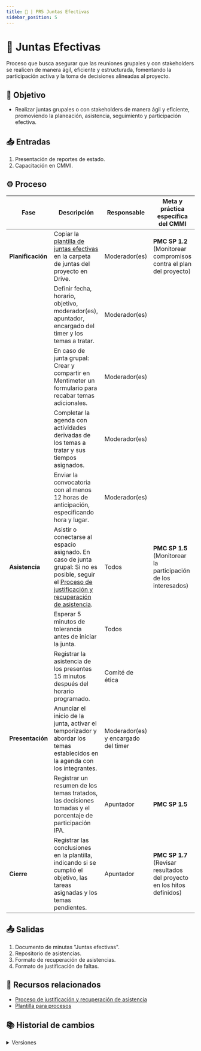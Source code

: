 ```yaml
---
title: 👺 | PR5 Juntas Efectivas
sidebar_position: 5
---
```


# 👺 Juntas Efectivas

Proceso que busca asegurar que las reuniones grupales y con stakeholders se realicen de manera ágil, eficiente y estructurada, fomentando la participación activa y la toma de decisiones alineadas al proyecto.

## 🎯 Objetivo

- Realizar juntas grupales o con stakeholders de manera ágil y eficiente, promoviendo la planeación, asistencia, seguimiento y participación efectiva.

## 📥 Entradas

1. Presentación de reportes de estado.
2. Capacitación en CMMI.

## ⚙️ Proceso

| Fase | Descripción | Responsable | Meta y práctica específica del CMMI |
| ---- | ----------- | ----------- | ----------------------------------- |
| **Planificación** | Copiar la [plantilla de juntas efectivas](https://docs.google.com/document/d/1kQ_WNJF6ZAqBEqnu3a1I7ls6aLCqXvPdEHlpKwQGfEM/edit?usp=drive_link) en la carpeta de juntas del proyecto en Drive. | Moderador(es) | **PMC SP 1.2** (Monitorear compromisos contra el plan del proyecto) |
|  | Definir fecha, horario, objetivo, moderador(es), apuntador, encargado del timer y los temas a tratar. | Moderador(es) | |
|  | En caso de junta grupal: Crear y compartir en Mentimeter un formulario para recabar temas adicionales. | Moderador(es) | |
|  | Completar la agenda con actividades derivadas de los temas a tratar y sus tiempos asignados. | Moderador(es) | |
|  | Enviar la convocatoria con al menos 12 horas de anticipación, especificando hora y lugar. | Moderador(es) | |
| **Asistencia** | Asistir o conectarse al espacio asignado. En caso de junta grupal: Si no es posible, seguir el [Proceso de justificación y recuperación de asistencia](/docs/next/procesos/PR22-justificar-recuperar-asistencia). | Todos | **PMC SP 1.5** (Monitorear la participación de los interesados) |
|  | Esperar 5 minutos de tolerancia antes de iniciar la junta. | Todos | |
|  | Registrar la asistencia de los presentes 15 minutos después del horario programado. | Comité de ética | |
| **Presentación** | Anunciar el inicio de la junta, activar el temporizador y abordar los temas establecidos en la agenda con los integrantes. | Moderador(es) y encargado del timer | |
|  | Registrar un resumen de los temas tratados, las decisiones tomadas y el porcentaje de participación IPA. | Apuntador | **PMC SP 1.5** |
| **Cierre** | Registrar las conclusiones en la plantilla, indicando si se cumplió el objetivo, las tareas asignadas y los temas pendientes. | Apuntador | **PMC SP 1.7** (Revisar resultados del proyecto en los hitos definidos) |

## 📤 Salidas

1. Documento de minutas "Juntas efectivas".
2. Repositorio de asistencias.
3. Formato de recuperación de asistencias.
4. Formato de justificación de faltas.

## 📎 Recursos relacionados

- [Proceso de justificación y recuperación de asistencia](/docs/procesos/PR22-justificar-recuperar-asistencia.md)
- [Plantilla para procesos](/docs/plantillas/plantilla-procesos.md)

## 📚 Historial de cambios

<details>
  <summary>Versiones</summary>
| **Versión** | **Descripción**                                                             | **Fecha**     | **Colaborador**                                                                 |
|-------------|-----------------------------------------------------------------------------------------|---------------|--------------------------------------------------------------------------------------|
| **1.0.0**   | Creación del proceso.                                                                   | 03/03/2025    | Daniel Queijeiro Albo, Ángel Mauricio Ramírez Herrera, Valeria Zúñiga Mendoza       |
| **1.1.0**   | Refactorización general del proceso.                                                    | 18/04/2025    | Diego Fuentes                                                                       |
| **1.2.0**   | Correcciones relacionadas con la práctica PMC 1.1.                                      | 22/04/2025    | Juan Pablo Chávez Leal                                                              |
| **1.3.0**   | Agregadas entradas y referencias a los procesos PR22 y PR23.                            | 25/04/2025    | Ian Julián Estrada Castro                                                           |
| **1.4.0**   | Actualización general del proceso.                                                      | 11/05/2025    | Paola María Garrido Montes                                                          |
| **1.5.0**   | Actualización del proceso con mejoras adicionales.                                      | 13/05/2025    | Hiram Mendoza López                                                                 |
</details>
